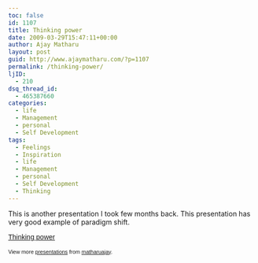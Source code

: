 ```yaml
---
toc: false
id: 1107
title: Thinking power
date: 2009-03-29T15:47:11+00:00
author: Ajay Matharu
layout: post
guid: http://www.ajaymatharu.com/?p=1107
permalink: /thinking-power/
ljID:
  - 210
dsq_thread_id:
  - 465387660
categories:
  - life
  - Management
  - personal
  - Self Development
tags:
  - Feelings
  - Inspiration
  - life
  - Management
  - personal
  - Self Development
  - Thinking
---
```

This is another presentation I took few months back. This presentation has very good example of paradigm shift.

<div id="__ss_1204348" style="width: 425px; text-align: left;">
  <a style="font:14px Helvetica,Arial,Sans-serif;display:block;margin:12px 0 3px 0;text-decoration:underline;" title="Thinking power" href="http://www.slideshare.net/matharuajay/thinking-power?type=powerpoint">Thinking power</a></p> 
  
  <div style="font-size: 11px; font-family: tahoma,arial; height: 26px; padding-top: 2px;">
    View more <a style="text-decoration:underline;" href="http://www.slideshare.net/">presentations</a> from <a style="text-decoration:underline;" href="http://www.slideshare.net/matharuajay">matharuajay</a>.
  </div>
</div>
